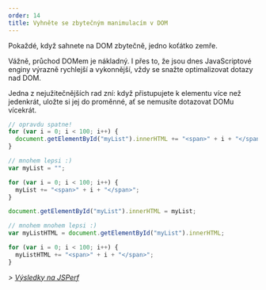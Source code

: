 ```yaml
---
order: 14
title: Vyhněte se zbytečným manimulacím v DOM
---
```


Pokaždé, když sahnete na DOM zbytečně, jedno koťátko zemře.

Vážně, průchod DOMem je nákladný. I přes to, že jsou dnes JavaScriptové enginy výrazně rychlejší a vykonnější, vždy se snažte optimalizovat dotazy nad DOM.

Jedna z nejužitečnějších rad zní: když přistupujete k elementu více než jedenkrát, uložte si jej do proměnné, ať se nemusíte dotazovat DOMu vícekrát.

```js
// opravdu spatne!
for (var i = 0; i < 100; i++) {
  document.getElementById("myList").innerHTML += "<span>" + i + "</span>";
}
```

```js
// mnohem lepsi :)
var myList = "";

for (var i = 0; i < 100; i++) {
  myList += "<span>" + i + "</span>";
}

document.getElementById("myList").innerHTML = myList;
```

```js
// mnohem mnohem lepsi :)
var myListHTML = document.getElementById("myList").innerHTML;

for (var i = 0; i < 100; i++) {
  myListHTML += "<span>" + i + "</span>";
}
```
*> [Výsledky na JSPerf](http://jsperf.com/browser-diet-dom-manipulation/11)*

